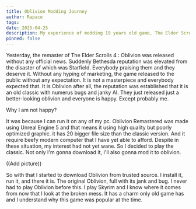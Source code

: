 ```yaml
---
title: Oblivion Modding Journey
author: Rapace
tags: 
date: 2025-04-25
description: My experience of modding 19 years old game, The Elder Scrolls 4 Oblivion
pinned: false
---
```

Yesterday, the remaster of The Elder Scrolls 4 : Oblivion was released without any official news. Suddenly Bethesda reputation was elevated from the disaster of which was Starfield. Everybody praising them and they deserve it. Without any hyping of marketing, the game released to the public without any expectation. It is not a masterpiece and everybody expected that. It is Oblivion after all, the reputation was established that it is an old classic with numerus bugs and janky AI. They just released just a better-looking oblivion and everyone is happy. Except probably me.

Why I am not happy?

It was because I can run it on any of my pc. Oblivion Remastered was made using Unreal Engine 5  and that means it using high quality but poorly optimized graphic. it has 20 bigger file size than the classic version. And it require beefy modern computer that I have yet able to afford. Despite in these situation, my interest had not yet wane. So I decided to play the classic. Not only I'm gonna download it, I'll also gonna mod it to oblivion.

((Add picture))

So with that I started to download Oblivion from trusted source. I install it, run it, and there it is. The original Oblivion, full with its jank and bug. I never had to play Oblivion before this. I play Skyrim and I know where it comes from now that I look at the broken mess. It has a charm only old game has and I understand why this game was popular at the time.







